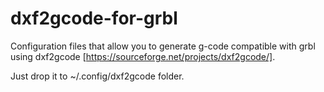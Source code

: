 # dxf2gcode-for-grbl
Configuration files that allow you to generate g-code compatible with grbl using dxf2gcode [https://sourceforge.net/projects/dxf2gcode/].

Just drop it to ~/.config/dxf2gcode folder.
